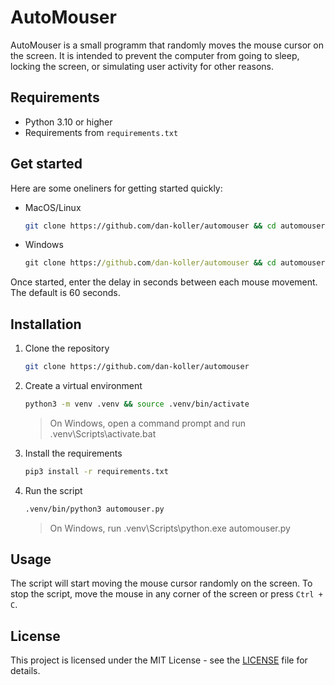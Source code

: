 # AutoMouser

AutoMouser is a small programm that randomly moves the mouse cursor on the screen. It is intended to prevent the computer from going to sleep, locking the screen, or simulating user activity for other reasons.

## Requirements

-   Python 3.10 or higher
-   Requirements from `requirements.txt`

## Get started

Here are some oneliners for getting started quickly:

-   MacOS/Linux

    ```bash
    git clone https://github.com/dan-koller/automouser && cd automouser && python3 -m venv .venv && source .venv/bin/activate && pip3 install -r requirements.txt && .venv/bin/python3 automouser.py
    ```

-   Windows

    ```cmd
    git clone https://github.com/dan-koller/automouser && cd automouser && python -m venv .venv && .venv\Scripts\activate.bat && pip install -r requirements.txt && .venv\Scripts\python.exe automouser.py
    ```

Once started, enter the delay in seconds between each mouse movement. The default is 60 seconds.

## Installation

1. Clone the repository

    ```bash
    git clone https://github.com/dan-koller/automouser
    ```

2. Create a virtual environment

    ```bash
    python3 -m venv .venv && source .venv/bin/activate
    ```

    > On Windows, open a command prompt and run .venv\Scripts\activate.bat

3. Install the requirements

    ```bash
    pip3 install -r requirements.txt
    ```

4. Run the script

    ```bash
    .venv/bin/python3 automouser.py
    ```

    > On Windows, run .venv\Scripts\python.exe automouser.py

## Usage

The script will start moving the mouse cursor randomly on the screen. To stop the script, move the mouse in any corner of the screen or press `Ctrl + C`.

## License

This project is licensed under the MIT License - see the [LICENSE](LICENSE) file for details.
